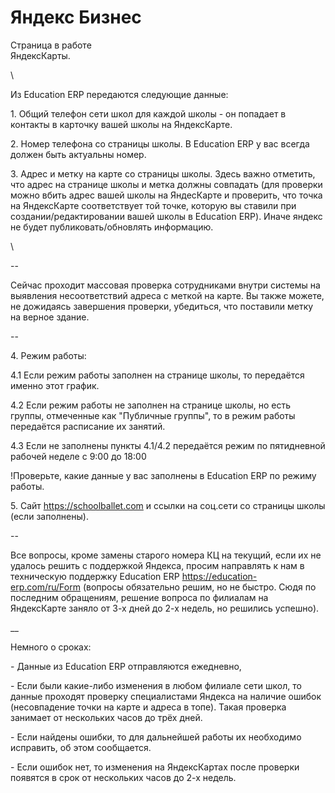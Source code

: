 # Яндекс Бизнес

Страница в работе\
ЯндексКарты.

\


Из Education ERP передаются следующие данные:

1\. Общий телефон сети школ для каждой школы - он попадает в контакты в карточку вашей школы на ЯндексКарте.

2\. Номер телефона со страницы школы. В Education ERP у вас всегда должен быть актуальны номер. &#x20;

3\. Адрес и метку на карте со страницы школы. Здесь важно отметить, что адрес на странице школы  и метка должны совпадать (для проверки можно вбить адрес вашей школы на ЯндесКарте и проверить,  что точка на ЯндексКарте соответствует той точке, которую вы ставили при создании/редактировании вашей школы в Education ERP). Иначе яндекс не будет публиковать/обновлять информацию.&#x20;

\


\--

Сейчас проходит массовая проверка сотрудниками внутри системы на выявления несоответствий адреса с меткой на карте. Вы также можете, не дожидаясь завершения проверки, убедиться, что поставили метку на верное здание.

\--

4\. Режим работы:

&#x20;4.1 Если режим работы заполнен на странице школы, то передаётся именно этот график.

&#x20;4.2 Если режим работы не заполнен на странице школы, но есть группы, отмеченные как "Публичные группы", то в режим  работы передаётся  расписание их занятий.

4.3 Если не заполнены пункты 4.1/4.2 передаётся режим по пятидневной рабочей неделе с 9:00 до 18:00

!Проверьте, какие данные у вас заполнены в Education ERP по режиму работы.

5\. Сайт https://schoolballet.com и ссылки на соц.сети со страницы школы (если заполнены).

\--

Все вопросы, кроме замены старого номера КЦ на текущий, если их не удалось решить с поддержкой Яндекса, просим направлять к нам в техническую поддержку Education ERP https://education-erp.com/ru/Form (вопросы обязательно решим, но не быстро. Сюдя по последним обращениям, решение вопроса по филиалам на ЯндексКарте заняло от 3-х дней до 2-х недель, но решились успешно).

\_\_

Немного о сроках:

\- Данные из Education ERP  отправляются ежедневно,

\- Если были какие-либо изменения в любом филиале сети школ, то данные проходят проверку специалистами Яндекса на наличие ошибок (несовпадение точки на карте и  адреса в топе). Такая проверка занимает от нескольких часов до трёх дней.

\- Если найдены ошибки, то для дальнейшей работы их необходимо исправить, об этом сообщается.

\- Если ошибок нет, то изменения на ЯндексКартах после проверки появятся в срок от нескольких часов до 2-х недель.
